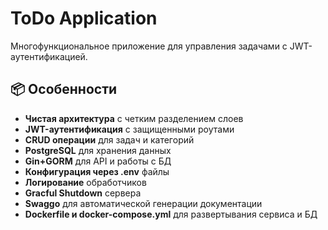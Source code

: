 # ToDo Application
Многофункциональное приложение для управления задачами с JWT-аутентификацией.
## 📦 Особенности

- **Чистая архитектура** с четким разделением слоев
- **JWT-аутентификация** с защищенными роутами
- **CRUD операции** для задач и категорий
- **PostgreSQL** для хранения данных
- **Gin+GORM** для API и работы с БД
- **Конфигурация через .env** файлы
- **Логирование** обработчиков
- **Gracful Shutdown** сервера
- **Swaggo** для автоматической генерации документации
- **Dockerfile и docker-compose.yml** для развертывания сервиса и БД
